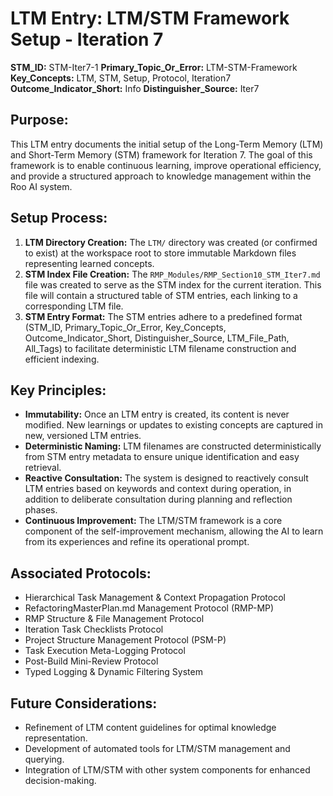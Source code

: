 # LTM Entry: LTM/STM Framework Setup - Iteration 7

**STM_ID:** STM-Iter7-1
**Primary_Topic_Or_Error:** LTM-STM-Framework
**Key_Concepts:** LTM, STM, Setup, Protocol, Iteration7
**Outcome_Indicator_Short:** Info
**Distinguisher_Source:** Iter7

## Purpose:
This LTM entry documents the initial setup of the Long-Term Memory (LTM) and Short-Term Memory (STM) framework for Iteration 7. The goal of this framework is to enable continuous learning, improve operational efficiency, and provide a structured approach to knowledge management within the Roo AI system.

## Setup Process:
1.  **LTM Directory Creation:** The `LTM/` directory was created (or confirmed to exist) at the workspace root to store immutable Markdown files representing learned concepts.
2.  **STM Index File Creation:** The `RMP_Modules/RMP_Section10_STM_Iter7.md` file was created to serve as the STM index for the current iteration. This file will contain a structured table of STM entries, each linking to a corresponding LTM file.
3.  **STM Entry Format:** The STM entries adhere to a predefined format (STM_ID, Primary_Topic_Or_Error, Key_Concepts, Outcome_Indicator_Short, Distinguisher_Source, LTM_File_Path, All_Tags) to facilitate deterministic LTM filename construction and efficient indexing.

## Key Principles:
*   **Immutability:** Once an LTM entry is created, its content is never modified. New learnings or updates to existing concepts are captured in new, versioned LTM entries.
*   **Deterministic Naming:** LTM filenames are constructed deterministically from STM entry metadata to ensure unique identification and easy retrieval.
*   **Reactive Consultation:** The system is designed to reactively consult LTM entries based on keywords and context during operation, in addition to deliberate consultation during planning and reflection phases.
*   **Continuous Improvement:** The LTM/STM framework is a core component of the self-improvement mechanism, allowing the AI to learn from its experiences and refine its operational prompt.

## Associated Protocols:
*   Hierarchical Task Management & Context Propagation Protocol
*   RefactoringMasterPlan.md Management Protocol (RMP-MP)
*   RMP Structure & File Management Protocol
*   Iteration Task Checklists Protocol
*   Project Structure Management Protocol (PSM-P)
*   Task Execution Meta-Logging Protocol
*   Post-Build Mini-Review Protocol
*   Typed Logging & Dynamic Filtering System

## Future Considerations:
*   Refinement of LTM content guidelines for optimal knowledge representation.
*   Development of automated tools for LTM/STM management and querying.
*   Integration of LTM/STM with other system components for enhanced decision-making.
